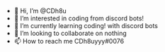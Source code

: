 - 👋 Hi, I’m @CDh8u
- 👀 I’m interested in coding from discord bots!
- 🌱 I’m currently learning coding! with discord bots
- 💞️ I’m looking to collaborate on nothing
- 📫 How to reach me CDh8uyyy#0076

<!---
CDh8u/CDh8u is a ✨ special ✨ repository because its `README.md` (this file) appears on your GitHub profile.
You can click the Preview link to take a look at your changes.
--->
